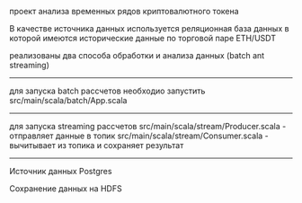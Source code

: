 проект анализа временных рядов криптовалютного токена

В качестве источника данных используется реляционная база данных 
в которой имеются исторические данные по торговой паре ETH/USDT

реализованы два способа обработки и анализа данных (batch ant streaming)


----
для запуска batch рассчетов необходио запустить
src/main/scala/batch/App.scala


----
для запуска streaming рассчетов
src/main/scala/stream/Producer.scala - отправляет данные в топик
src/main/scala/stream/Consumer.scala - вычитывает из топика и сохраняет результат


----
Источник данных Postgres 

Сохранение данных на HDFS